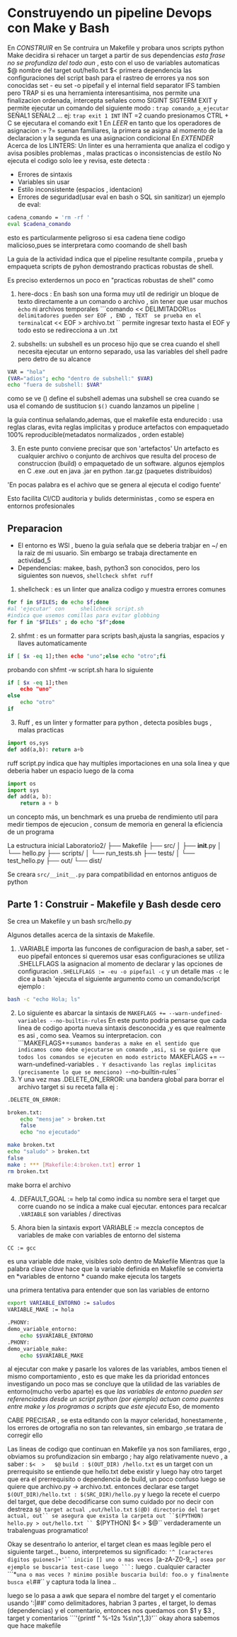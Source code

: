 # Construyendo un pipeline Devops con Make y Bash
En *CONSTRUIR* en Se contruira un Makefile y probara unos scripts python
Make decidira si rehacer un target a partir de sus dependencias *esta frase no se profundiza del todo aun* , esto con el uso de variables automaticas
$@ nombre del target out/hello.txt 
$< primera dependencia
las configuraciones del script bash para el rastreo de errores ya nos son conocidas
set - eu set -o pipefail 
y el internal field separator IFS tambien
pero TRAP si es una herramienta interesantisima, nos permite una finalizacion ordenada, intercepta señales como SIGINT SIGTERM EXIT y permite ejecutar un comando del siguiente modo :
``trap comando_a_ejecutar`` SEÑAL1 SEÑAL2 ...
ej:
``trap exit 1 INT`` INT =2  cuando presionamos CTRL + C se ejecutara el comando exit 1
En *LEER*
en tanto que los operadores de asignacion := ?= suenan familiares, la primera se asigna al momento de la declaracion y la segunda es una asignacion condicional 
En *EXTENDER*
Acerca de los LINTERS: Un linter es una herramienta que analiza el codigo y avisa posibles problemas , malas practicas  o inconsistencias de estilo
No ejecuta el codigo solo lee y revisa, este detecta : 
- Errores de sintaxis
- Variables sin usar
- Estilo inconsistente (espacios , identacion)
- Errores de seguridad(usar eval en bash o SQL sin sanitizar)
un ejemplo de eval: 
```bash 
cadena_comando = 'rm -rf '
eval $cadena_comando
```
esto es particularmente peligroso si  esa cadena tiene codigo malicioso,pues se interpretara como coomando de shell bash 

La guia de la actividad indica que el pipeline resultante compila , prueba y empaqueta scripts de pyhon demostrando practicas robustas de shell.

Es preciso exterdernos un poco en "practicas robustas de shell" como 
1. here-docs :
En bash son una forma muy util de redirigir un bloque de texto directamente a un comando o archivo , sin tener que usar muchos ``ècho`` ni archivos temporales
```comando << DELIMITADOR``
los delimitadores pueden ser EOF , END , TEXT 
se prueba en el terminal
``cat << EOF > archivo.txt ``
permite ingresar texto hasta el EOF
y todo esto se redirecciona a un .txt

2. subshells:
un subshell es un proceso hijo que se crea cuando el shell necesita ejecutar un entorno separado, usa las variables del shell padre pero detro de su alcance
```bash
VAR = "hola"
(VAR="adios"; echo "dentro de subshell:" $VAR) 
echo "fuera de subshell: $VAR"  
```
como se ve () define el subshell
ademas una subshell se crea cuando se usa 
el comando de sustitucion ``$()``
cuando lanzamos un pipeline ``|``

la guia continua señalando,ademas, que el makefile esta endurecido : usa reglas claras, evita reglas implicitas y produce artefactos con empaquetado 100% reproducible(metadatos normalizados , orden estable)  

3. En este punto conviene precisar que son 'artefactos' 
Un artefacto es cualquier archivo o conjunto de archivos que resulta del proceso de construccion (build) o empaquetado de un software.
algunos ejemplos 
en C  .exe .out 
en java  .jar
en python .tar.gz (paquetes distribuidos)

'En pocas palabra es el achivo que se genera al ejecuta el codigo fuente'

Esto facilita CI/CD auditoria y bulids deterministas , como se espera en entornos profesionales

## Preparacion
- El entorno es WSl , bueno la guia señala que se deberia trabjar en ~/ en la raiz de mi usuario.
Sin embargo se trabaja directamente en actividad_5
- Dependencias: makee, bash, python3  son conocidos, pero los siguientes son nuevos, ``shellcheck shfmt ruff`` 
1. shellcheck : es un linter que analiza codigo y muestra errores comunes
```bash
for f in $FILES; do echo $f;done     
#al 'ejecutar' con     shellcheck script.sh
#indica que usemos comillas para evitar globbing 
for f in "$FILEs" ; do echo "$f";done
```
2. shfmt : es un formatter para scripts bash,ajusta la sangrias, espacios y llaves automaticamente 
```bash 
if [ $x -eq 1];then echo "uno";else echo "otro";fi
```
probando con shfmt -w script.sh
hara lo siguiente
```bash 
if [ $x -eq 1];then
    echo "uno"
else 
    echo "otro"
if
```
3. Ruff , es un linter y formatter para python , detecta posibles bugs , malas practicas
```python
import os,sys
def add(a,b): return a+b
```
ruff script.py
indica que hay multiples importaciones en una sola linea y que deberia haber un espacio luego de la coma
```python 
import os
import sys
def add(a, b):
    return a + b
```
un concepto más, un benchmark es una prueba de rendimiento util para medir tiempos de ejecucion , consum de memoria en general la eficiencia de un programa

La estructura inicial 
Laboratorio2/
├── Makefile
├── src/
│   ├── __init__.py
│   └── hello.py
├── scripts/
│   └── run_tests.sh
├── tests/
│   └── test_hello.py
├── out/
└── dist/

Se creara ``src/__init__.py`` para compatibilidad en entornos antiguos de python 

## Parte 1 : Construir - Makefile y Bash desde cero
Se crea un Makefile y un bash
src/hello.py

Algunos detalles acerca de la sintaxis de Makefile.

1. .VARIABLE importa las funcones de configuracion de bash,a saber, set -euo pipefail
entonces si queremos usar esas configuraciones se utiliza .SHELLFLAGS la asignacion al momento de declarar y las opciones de configuracion 
``.SHELLFLAGS := -eu -o pipefail -c``
y un detalle mas ``-c`` le dice a bash 'ejecuta el siguiente argumento como un comando/script
ejemplo :
```bash
bash -c "echo Hola; ls"
```
2. Lo siguiente es abarcar la sintaxis de ``MAKEFLAGS += --warn-undefined-variables --no-builtin-rules``
En este punto podria pensarse que cada linea de codigo aporta nueva sintaxis desconocida ,y es que realmente es asi , como sea. Veamos su interpretacion.
con ```MAKEFLAGS+=`` sumamos banderas a make en el sentido que indicamos como debe ejecutarse un comando ,asi, si se quiere que todos los comandos se ejecuten en modo estricto 
``MAKEFLAGS += --warn-undefined-variables ``.
Y desactivando las reglas implicitas (precisamente lo que se menciono) ``--no-builtin-rules`` 
3. Y una vez mas
.DELETE_ON_ERROR:
una bandera global para borrar el archivo target si su receta falla
ej :

```bash
.DELETE_ON_ERROR:

broken.txt:
    echo "mensjae" > broken.txt
    false
    echo "no ejecutado"

make broken.txt
echo "saludo" > broken.txt
false
make : *** [Makefile:4:broken.txt] error 1
rm broken.txt
```
make borra el archivo 

4. .DEFAULT_GOAL := help 
tal como indica su nombre sera el target que corre cuando no se indica a make cual ejecutar.
entonces para recalcar ``.VARIABLE`` son variables / directivas

5. Ahora bien la sintaxis export VARIABLE  := mezcla conceptos de variables de make con variables de entorno del sistema
```bash 
CC := gcc
```
es una variable dde make, visibles solo dentro de Makefile
Mientras que la palabra clave *clave* hace que la variable definida en Makefile se convierta en *variables de entorno * cuando make ejecuta los targets

una primera tentativa para entender que son las variables de entorno 
```bash
export VARIABLE_ENTORNO := saludos
VARIABLE_MAKE := hola

.PHONY:
demo_variable_entorno:
    echo $$VARIABLE_ENTORNO
.PHONY:
demo_variable_make:
    echo $$VARIABLE_MAKE
```
al ejecutar con make y pasarle los valores de las variables, ambos tienen el mismo comportamiento , esto es que make les da prioridad
entonces investigando un poco mas se concluye que la utilidad de las variables de entorno(mucho verbo aparte) es que *las variables de entorno pueden ser referenciadas desde un script python (por ejemplo) actuan como puentes entre make y los programas o scripts que este ejecuta*
Eso, de momento

CABE PRECISAR , se esta editando con la mayor celeridad, honestamente , los errores de ortografia no son tan relevantes, sin embargo ,se tratara de corregir ello

Las lineas de codigo que continuan en Makefile ya nos son familiares, ergo , obviamos su profundizacion 
sin embargo ; hay algo relativamente nuevo , a saber : ``$<  >   $@``
``build : $(OUT_DIR) /hello.txt``
es un target con un prerrequisito
se entiende que hello.txt debe existir
y luego hay otro target que era el prerrequisito o dependencia de build, un poco confuso 
luego se quiere que archivo.py → archivo.txt.
entonces declarar ese target
``$(OUT_DIR)/hello.txt : $(SRC_DIR)/hello.py``
y luego la recete el cuerpo del target, que debe decodificarse con sumo cuidado por no decir con destreza
``$@ target actual ,out/hello.txt``
```$(@D) directorio del target actual, out``
se asegura que exista la carpeta out
``$(PYTHON) hello.py > out/hello.txt ``
```$(PYTHON) $< > $@``
verdaderamente un trabalenguas programatico!

Okay se desentraño lo anterior, el target clean es maas legible pero el siguiente target.., bueno, interpretemos su significado:
```'^ [caracteres digitos guiones]+'``
inicio [] uno o mas veces
```[a-zA-Z0-9_-]``
osea por ejemplo se buscaria test-case
luego ```:``
luego . cualquier caracter
```*`` una o mas veces
? minimo posible
buscaria build: foo.o
y finalmente busca el ``##`` 
y captura toda la linea ..

luego se lo pasa a awk que separa el nombre del target y el comentario usando 
':|##' como delimitadores, habrian 3 partes , el target, lo demas (dependencias) y el comentario, entonces nos quedamos con $1 y $3 , target y comentarios
```'{printf " %-12s %s\n",$1,$3}'``
okay ahora sabemos que hace makefile 
